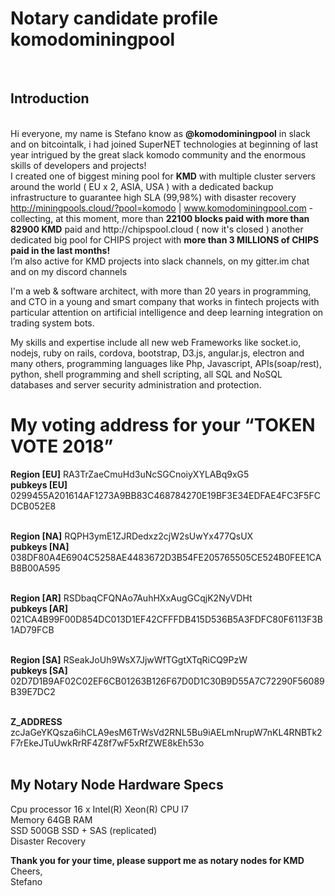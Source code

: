 <h1>Notary candidate profile komodominingpool</h1>
<br>
 <h2> Introduction</h2>
<br>
Hi everyone, my name is Stefano know as <strong>@komodominingpool</strong> in slack and on bitcointalk, i had joined SuperNET technologies at beginning of last year intrigued by the great slack komodo community and the enormous skills of developers and projects!<br>
  I created one of biggest mining pool for <strong>KMD</strong> with multiple cluster servers around the world ( EU x 2, ASIA, USA ) with a dedicated backup infrastructure to guarantee high SLA (99,98%) with disaster recovery <a href="http://miningpools.cloud/?pool=komodo">http://miningpools.cloud/?pool=komodo</a> | <a href="http://www.komodominingpool.com">www.komodominingpool.com</a> -  collecting, at this moment, more than <strong>22100 blocks paid with more than 82900 KMD</strong> paid and http://chipspool.cloud ( now it's closed ) another dedicated big pool for CHIPS project with <strong>more than 3 MILLIONS of CHIPS paid in the last months!</strong><br>
I’m also active for KMD projects into slack channels, on my gitter.im chat and on my discord channels
<p>I'm a web &amp; software architect, with more than 20 years in programming, and CTO in a young and smart company that works in fintech projects with particular attention on artificial intelligence  and deep learning integration on trading system bots.</p>
<p>My skills and expertise include all new web Frameworks like socket.io, nodejs, ruby on rails, cordova, bootstrap, D3.js, angular.js, electron and many others, programming languages like Php, Javascript, APIs(soap/rest), python, shell programming and shell scripting, all SQL and NoSQL databases and server security administration and protection.<br>
</p>
<h1>My voting address for your “TOKEN VOTE 2018”</h1>
  <b>Region  [EU]</b> RA3TrZaeCmuHd3uNcSGCnoiyXYLABq9xG5<br>
  <b>pubkeys [EU]</b> 0299455A201614AF1273A9BB83C468784270E19BF3E34EDFAE4FC3F5FCDCB052E8<br><br>

  <b>Region  [NA]</b> RQPH3ymE1ZJRDedxz2cjW2sUwYx477QsUX<br>
  <b>pubkeys [NA]</b> 038DF80A4E6904C5258AE4483672D3B54FE205765505CE524B0FEE1CAB8B00A595<br><br>

  <b>Region  [AR]</b> RSDbaqCFQNAo7AuhHXxAugGCqjK2NyVDHt<br>
  <b>pubkeys [AR]</b> 021CA4B99F00D854DC013D1EF42CFFFDB415D536B5A3FDFC80F6113F3B1AD79FCB<br><br>

  <b>Region  [SA]</b> RSeakJoUh9WsX7JjwWfTGgtXTqRiCQ9PzW<br>
  <b>pubkeys [SA]</b> 02D7D1B9AF02C02EF6CB01263B126F67D0D1C30B9D55A7C72290F56089B39E7DC2<br><br>

<b>Z_ADDRESS</b><br>
zcJaGeYKQsza6ihCLA9esM6TrWsVd2RNL5Bu9iAELmNrupW7nKL4RNBTk2F7rEkeJTuUwkRrRF4Z8f7wF5xRfZWE8kEh53o<br><br>


<h2>My Notary Node Hardware Specs</h2>
<p>Cpu processor         16 x Intel(R) Xeon(R) CPU I7 <br>
  Memory                    64GB RAM<br>
  SSD                         500GB SSD + SAS (replicated)<br>
Disaster Recovery</p>
<p><strong>Thank you for your time, please support me as notary nodes for KMD</strong><br>
  Cheers,<br>
Stefano</p>
